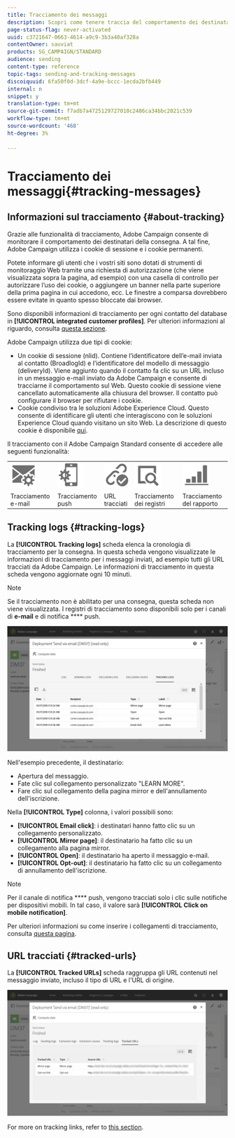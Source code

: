 ```yaml
---
title: Tracciamento dei messaggi
description: Scopri come tenere traccia del comportamento dei destinatari della distribuzione.
page-status-flag: never-activated
uuid: c3721647-0663-4614-a9c9-3b3a40af328a
contentOwner: sauviat
products: SG_CAMPAIGN/STANDARD
audience: sending
content-type: reference
topic-tags: sending-and-tracking-messages
discoiquuid: 6fa50f0d-3dcf-4a9e-bccc-1ecda2bfb449
internal: n
snippet: y
translation-type: tm+mt
source-git-commit: f7adb7a4725129727010c2486ca34bbc2021c539
workflow-type: tm+mt
source-wordcount: '468'
ht-degree: 3%

---
```



# Tracciamento dei messaggi{#tracking-messages}

## Informazioni sul tracciamento {#about-tracking}

Grazie alle funzionalità di tracciamento,  Adobe Campaign consente di monitorare il comportamento dei destinatari della consegna. A tal fine,  Adobe Campaign utilizza i cookie di sessione e i cookie permanenti.

Potete informare gli utenti che i vostri siti sono dotati di strumenti di monitoraggio Web tramite una richiesta di autorizzazione (che viene visualizzata sopra la pagina, ad esempio) con una casella di controllo per autorizzare l’uso dei cookie, o aggiungere un banner nella parte superiore della prima pagina in cui accedono, ecc. Le finestre a comparsa dovrebbero essere evitate in quanto spesso bloccate dai browser.

Sono disponibili informazioni di tracciamento per ogni contatto del database in **[!UICONTROL integrated customer profiles]**. Per ulteriori informazioni al riguardo, consulta [questa sezione](../../audiences/using/integrated-customer-profile.md).

 Adobe Campaign utilizza due tipi di cookie:

* Un cookie di sessione (nlid). Contiene l’identificatore dell’e-mail inviata al contatto (BroadlogId) e l’identificatore del modello di messaggio (deliveryId). Viene aggiunto quando il contatto fa clic su un URL incluso in un messaggio e-mail inviato da  Adobe Campaign e consente di tracciarne il comportamento sul Web. Questo cookie di sessione viene cancellato automaticamente alla chiusura del browser. Il contatto può configurare il browser per rifiutare i cookie.
* Cookie condiviso tra le soluzioni Adobe Experience Cloud. Questo consente di identificare gli utenti che interagiscono con le soluzioni Experience Cloud  quando visitano un sito Web. La descrizione di questo cookie è disponibile [qui](https://docs.adobe.com/content/help/en/core-services/interface/ec-cookies/cookies-mc.html).

Il tracciamento con il Adobe Campaign Standard  consente di accedere alle seguenti funzionalità:

<table>
<tr>
    <td valign="top">
        <a href="../../administration/using/configuring-email-channel.md#tracking-parameters"><img width="60px" alt="condizioni" src="assets/icon_email_parameters.png"/></a>
    </td>
    <td valign="top">
        <a href="https://helpx.adobe.com/campaign/kb/push-tracking.html"><img width="60px" alt="condizioni" src="assets/icon_push_parameters.png"/></a>
    </td>
    <td valign="top">
        <a href="../../designing/using/links.md#about-tracked-urls"><img width="60px" alt="condizioni" src="assets/icon_url.png"/></a>
    </td>
        <td valign="top">
          <a href="../../sending/using/tracking-messages.md#tracking-logs"><img width="60px" alt="condizioni" src="assets/icon_log.png"/></a>
    </td>
    </td>
    <td valign="top">
          <a href="../../reporting/using/tracking-indicators.md"><img width="60px" alt="condizioni" src="assets/icon_report.png"/></a>
</tr>
<tr>
<td>Tracciamento e-mail</td>
<td>Tracciamento push</td>
<td>URL tracciati</td>
<td>Tracciamento dei registri</td>
<td>Tracciamento del rapporto</td>
</tr>
</table>

## Tracking logs {#tracking-logs}

La **[!UICONTROL Tracking logs]** scheda elenca la cronologia di tracciamento per la consegna. In questa scheda vengono visualizzate le informazioni di tracciamento per i messaggi inviati, ad esempio tutti gli URL tracciati da  Adobe Campaign. Le informazioni di tracciamento in questa scheda vengono aggiornate ogni 10 minuti.

>[!NOTE]
>
>Se il tracciamento non è abilitato per una consegna, questa scheda non viene visualizzata. I registri di tracciamento sono disponibili solo per i canali di **e-mail** e di notifica **** push.

![](assets/tracking_logs.png)

Nell&#39;esempio precedente, il destinatario:

* Apertura del messaggio.
* Fate clic sul collegamento personalizzato &quot;LEARN MORE&quot;.
* Fare clic sul collegamento della pagina mirror e dell&#39;annullamento dell&#39;iscrizione.

Nella **[!UICONTROL Type]** colonna, i valori possibili sono:

* **[!UICONTROL Email click]**: i destinatari hanno fatto clic su un collegamento personalizzato.
* **[!UICONTROL Mirror page]**: il destinatario ha fatto clic su un collegamento alla pagina mirror.
* **[!UICONTROL Open]**: il destinatario ha aperto il messaggio e-mail.
* **[!UICONTROL Opt-out]**: il destinatario ha fatto clic su un collegamento di annullamento dell&#39;iscrizione.

>[!NOTE]
>
>Per il canale di notifica **** push, vengono tracciati solo i clic sulle notifiche per dispositivi mobili. In tal caso, il valore sarà **[!UICONTROL Click on mobile notification]**.

Per ulteriori informazioni su come inserire i collegamenti di tracciamento, consulta [questa pagina](../../designing/using/links.md#inserting-a-link).

## URL tracciati {#tracked-urls}

La **[!UICONTROL Tracked URLs]** scheda raggruppa gli URL contenuti nel messaggio inviato, incluso il tipo di URL e l&#39;URL di origine.

![](assets/sending_delivery6.png)

For more on tracking links, refer to [this section](../../designing/using/links.md#about-tracked-urls).
